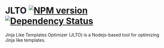 # JLTO [![NPM version](https://badge.fury.io/js/jlto.svg)](https://npmjs.org/package/jlto) [![Dependency Status](https://gemnasium.com/svg/jlto.svg)](https://gemnasium.com/svg/jlto)
Jinja Like Templates Optimizer (JLTO) is a Nodejs-based tool for optimizing Jinja like templates.
